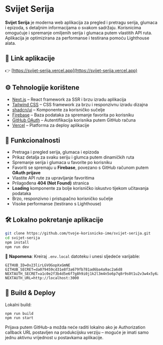 # Svijet Serija

**Svijet Serija** je moderna web aplikacija za pregled i pretragu serija, glumaca i epizoda, s detaljnim informacijama o svakom sadržaju. Korisnicima omogućuje i spremanje omiljenih serija i glumaca putem vlastitih API ruta. Aplikacija je optimizirana za performanse i testirana pomoću Lighthouse alata.

## 🔗 Link aplikacije

👉 [https://svijet-serija.vercel.app](https://svijet-serija.vercel.app)

## ⚙️ Tehnologije korištene

- [Next.js](https://nextjs.org/) – React framework za SSR i brzu izradu aplikacija
- [Tailwind CSS](https://tailwindcss.com/) – CSS framework za brzu i responzivnu izradu dizajna
- [shadcn/ui](https://ui.shadcn.com/) – Komponente za korisničko sučelje
- [Firebase](https://firebase.google.com/) – Baza podataka za spremanje favorita po korisniku
- [GitHub OAuth](https://docs.github.com/en/apps/oauth-apps) – Autentifikacija korisnika putem GitHub računa
- [Vercel](https://vercel.com/) – Platforma za deploy aplikacije

## 🧩 Funkcionalnosti

- Pretraga i pregled serija, glumaca i epizoda
- Prikaz detalja za svaku seriju i glumca putem dinamičkih ruta
- Spremanje serija i glumaca u favorite po korisniku
- Favoriti se spremaju u **Firebase**, povezano s GitHub računom putem **OAuth prijave**
- Vlastite API rute za upravljanje favoritima
- Prilagođena **404 (Not Found)** stranica
- **Loading** komponente za bolje korisničko iskustvo tijekom učitavanja podataka
- Brzo, responzivno i pristupačno korisničko sučelje
- Visoke performanse (testirano s Lighthouse)

## 🛠️ Lokalno pokretanje aplikacije

```bash
git clone https://github.com/tvoje-korisnicko-ime/svijet-serija.git
cd svijet-serija
npm install
npm run dev
```

📌 **Napomena**: Kreiraj `.env.local` datoteku i unesi sljedeće varijable:

```env
GITHUB_ID=Ov23lirLGVOGopXxGmNE
GITHUB_SECRET=da079459cd31e8f3a679fb781ad6ba4a9ac2a6d8
NEXTAUTH_SECRET=a1c0e2f3b4d5e6f7g8h9i0j1k2l3m4n5o6p7q8r9s0t1u2v3w4x5y6z7
NEXTAUTH_URL=http://localhost:3000
```

## 🚀 Build & Deploy

Lokalni build:

```bash
npm run build
npm run start
```

Prijava putem GitHub-a možda neće raditi lokalno ako je Authorization callback URL postavljen na produkcijsku verziju – moguće je imati samo jednu aktivnu vrijednost u postavkama aplikacije.
